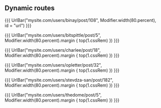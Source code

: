 ## <span data-id="title">Dynamic routes</span>

{{{ UrlBar("mysite.com/users/binay/post/108", Modifier.width(80.percent), id = "url") }}}

{{{ UrlBar("mysite.com/users/bitspittle/post/5", Modifier.width(80.percent).margin { top(1.cssRem) }) }}}

{{{ UrlBar("mysite.com/users/charlee/post/18", Modifier.width(80.percent).margin { top(1.cssRem) }) }}}

{{{ UrlBar("mysite.com/users/opletter/post/32", Modifier.width(80.percent).margin { top(1.cssRem) }) }}}

{{{ UrlBar("mysite.com/users/stevdza-san/post/182", Modifier.width(80.percent).margin { top(1.cssRem) }) }}}

{{{ UrlBar("mysite.com/users/thedome/post/5", Modifier.width(80.percent).margin { top(1.cssRem) }) }}}
